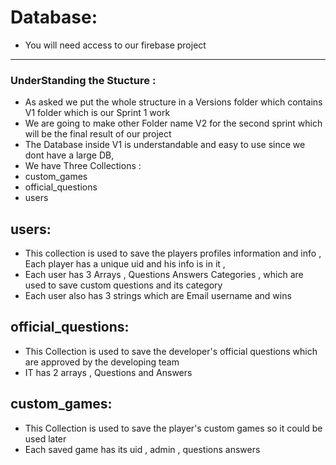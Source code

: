 # Database:

* You will need access to our firebase project 
-----------------------------------------------------------------------------------------------------------


### UnderStanding the Stucture : 

* As asked we put the whole structure in a Versions folder which contains V1 folder which is our Sprint 1 work 
* We are going to make other Folder name V2 for the second sprint which will be the final result of our project
* The Database inside V1 is understandable and easy to use since we dont have a large DB, 
* We have Three Collections :
* custom_games
* official_questions
* users

## users:
* This collection is used to save the players profiles information and info , Each player has a unique uid and his info is in it , 
* Each user has 3 Arrays , Questions Answers Categories , which are used to save custom questions and its category
* Each user also has 3 strings which are Email username and wins 

## official_questions:
* This Collection is used to save the developer's official questions which are approved by the developing team 
* IT has 2 arrays , Questions and Answers 

## custom_games:
* This Collection is used to save the player's custom games so it could be used later
* Each saved game has its uid , admin , questions answers
